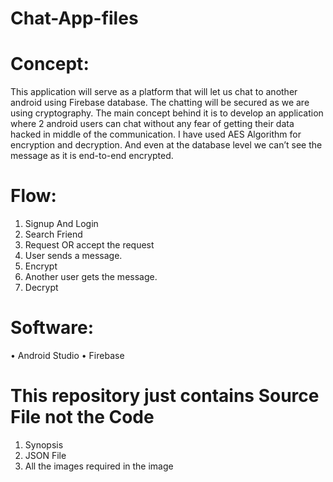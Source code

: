 # Chat-App-files

# Concept:
This application will serve as a platform that will let us chat to another android using Firebase database. The chatting will be secured as we are using cryptography.
The main concept behind it is to develop an application where 2 android users can chat without any fear of getting their data hacked in middle of the communication.
I have used AES Algorithm for encryption and decryption. And even at the database level we can’t see the message as it is end-to-end encrypted.
 
# Flow:
1.	Signup And Login
2.	Search Friend 
3.	Request OR accept the request
4.	User sends a message.
5.	Encrypt
6.	Another user gets the message.
7.	Decrypt

# Software:
•	Android Studio
•	Firebase

# This repository just contains Source File not the Code
1. Synopsis
2. JSON File
3. All the images required in the image
